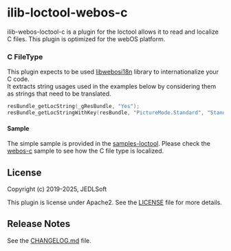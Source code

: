 # ilib-loctool-webos-c
ilib-webos-loctool-c is a plugin for the loctool allows it to read and localize C files. This plugin is optimized for the webOS platform.
### C FileType
This plugin expects to be used [libwebosi18n](https://github.com/webosose/libwebosi18n) library to internationalize your C code.  
It extracts string usages used in the examples below by considering them as strings that need to be translated.
```c
resBundle_getLocString(_gResBundle, "Yes");
resBundle_getLocStringWithKey(resBundle, "PictureMode.Standard", "Standard");
```

#### Sample
The simple sample is provided in the [samples-loctool](https://github.com/iLib-js/ilib-mono-webos/tree/main/packages/samples-loctool).
Please check the [webos-c](https://github.com/iLib-js/ilib-mono-webos/tree/main/packages/samples-loctool/webos-c) sample to see how the C file type is localized.

## License

Copyright (c) 2019-2025, JEDLSoft

This plugin is license under Apache2. See the [LICENSE](https://github.com/iLib-js/ilib-mono-webos/blob/main/packages/ilib-loctool-webos-c/LICENSE)
file for more details.

## Release Notes

See the [CHANGELOG.md](https://github.com/iLib-js/ilib-mono-webos/blob/main/packages/ilib-loctool-webos-c/CHANGELOG.md) file.
